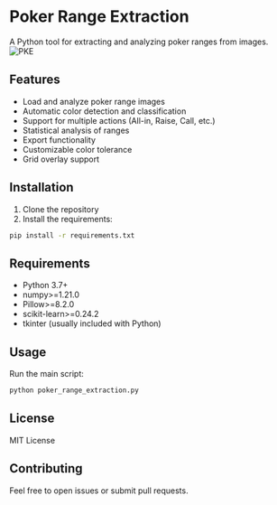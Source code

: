 # Poker Range Extraction

A Python tool for extracting and analyzing poker ranges from images.
![PKE](https://github.com/user-attachments/assets/94e56ca5-8dfa-46e9-bb79-7819bc10678c)
## Features
- Load and analyze poker range images
- Automatic color detection and classification
- Support for multiple actions (All-in, Raise, Call, etc.)
- Statistical analysis of ranges
- Export functionality
- Customizable color tolerance
- Grid overlay support

## Installation

1. Clone the repository
2. Install the requirements:
```bash
pip install -r requirements.txt
```

## Requirements
- Python 3.7+
- numpy>=1.21.0
- Pillow>=8.2.0
- scikit-learn>=0.24.2
- tkinter (usually included with Python)

## Usage
Run the main script:
```bash
python poker_range_extraction.py
```

## License
MIT License

## Contributing
Feel free to open issues or submit pull requests.

